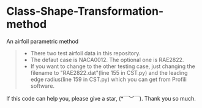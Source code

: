 # Class-Shape-Transformation-method
An airfoil parametric method

> * There two test airfoil data in this repository.
> * The defaut case is NACA0012. The optional one is RAE2822. 
> * If you want to change to the other testing case, just changing the filename to "RAE2822.dat"(line 155 in CST.py) and the leading edge radius(line 159 in CST.py) which you can get from Profili software. 


If this code can help you, please give a star, (*￣︶￣).
Thank you so much.
